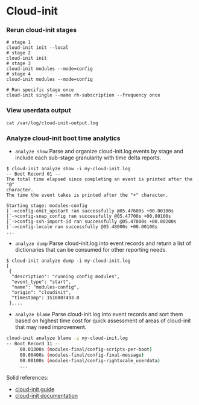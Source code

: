 # Cloud-init

### Rerun cloud-init stages

```
# stage 1
cloud-init init --local
# stage 2
cloud-init init
# stage 3
cloud-init modules --mode=config
# stage 4
cloud-init modules --mode=config

# Run specific stage once
cloud-init single --name rh-subscription --frequency once
```

### View userdata output

`cat /var/log/cloud-init-output.log`

### Analyze cloud-init boot time analytics

* `analyze show` Parse and organize cloud-init.log events by stage and include each sub-stage granularity with time delta reports.

```
$ cloud-init analyze show -i my-cloud-init.log
-- Boot Record 01 --
The total time elapsed since completing an event is printed after the "@"
character.
The time the event takes is printed after the "+" character.

Starting stage: modules-config
|`->config-emit_upstart ran successfully @05.47600s +00.00100s
|`->config-snap_config ran successfully @05.47700s +00.00100s
|`->config-ssh-import-id ran successfully @05.47800s +00.00200s
|`->config-locale ran successfully @05.48000s +00.00100s
...
```

* `analyze dump` Parse cloud-init.log into event records and return a list of dictionaries that can be consumed for other reporting needs.

```
$ cloud-init analyze dump -i my-cloud-init.log
[
 {
  "description": "running config modules",
  "event_type": "start",
  "name": "modules-config",
  "origin": "cloudinit",
  "timestamp": 1510807493.0
 },...
```

* `analyze blame` Parse cloud-init.log into event records and sort them based on highest time cost for quick assessment of areas of cloud-init that may need improvement.

```bash
cloud-init analyze blame -i my-cloud-init.log
-- Boot Record 11 --
     00.01300s (modules-final/config-scripts-per-boot)
     00.00400s (modules-final/config-final-message)
     00.00100s (modules-final/config-rightscale_userdata)
     ...
```

Solid references:

* [cloud-init guide](https://github.com/madorn/cloud-init-guide)
* [cloud-init documentation](https://cloudinit.readthedocs.io/en/latest/topics/debugging.html#boot-time-analysis-cloud-init-analyze)

###
